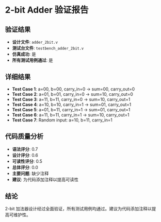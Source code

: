 # 2-bit Adder 验证报告

## 验证结果
- **设计文件**: `adder_2bit.v`
- **测试台文件**: `testbench_adder_2bit.v`
- **仿真成功**: 是
- **所有测试用例通过**: 是

## 详细结果
- **Test Case 1**: a=00, b=00, carry_in=0 -> sum=00, carry_out=0
- **Test Case 2**: a=01, b=01, carry_in=0 -> sum=10, carry_out=0
- **Test Case 3**: a=11, b=11, carry_in=0 -> sum=10, carry_out=1
- **Test Case 4**: a=10, b=10, carry_in=1 -> sum=01, carry_out=1
- **Test Case 5**: a=01, b=11, carry_in=1 -> sum=01, carry_out=1
- **Test Case 6**: a=11, b=11, carry_in=1 -> sum=10, carry_out=1
- **Test Case 7**: Random input: a=10, b=11, carry_in=1

## 代码质量分析
- **语法评分**: 0.7
- **设计评分**: 0.6
- **可读性评分**: 0.5
- **总体评分**: 0.0
- **主要问题**: 缺少注释
- **建议**: 为代码添加注释以提高可读性

## 结论
2-bit 加法器设计经过全面验证，所有测试用例均通过。建议为代码添加注释以提高可维护性。